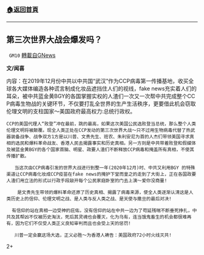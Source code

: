 ###  [:house:返回首頁](https://github.com/ourhimalayas/txt)
---

## 第三次世界大战会爆发吗？
` GM10` [轉載自GNews](https://gnews.org/zh-hans/584803/)

**文/闻喜**

内容：在2019年12月份中共以中共国“武汉”作为CCP病毒第一传播基地，收买全球各大媒体编造各种谎言制成化妆品遮挡住人们的视线，fake news充实着人们的耳朵，被中共蓝金黄BGY的各国掌握实权的人渣们一次又一次帮中共完成整个CC P病毒生物战的关键环节，不仅要打乱全世界的生产生活秩序，更要借此机会窃取伦理文明的支柱国家～美国政府最高权力:总统行政权。


```
CCP的美国代理人“败登”冲在最前，跳的最高，如果这次美国公民选败登当总统，那么整个人类伦理文明将被颠覆。现全人类正处在CCP发动的第三次世界大战～只不过用生物病毒代替了热武器装备战争、战争双方1方是以川普、文贵先生、班农、朱利安尼为首的人杰们带领美国寻求真相的选民和爆料革命战友、香港人民去揭露事实和历史真相。另一方则是中共带着败登和假媒体及被蓝金黄BGY的各个国家首脑、明星、政要人渣们不断释放CCP病毒和掩盖所有真相，不使其传播扩散。

   当这次由CCP病毒引发的世界大战进行到整一年(2020年12月)时、中共又利用BGY 的特殊渠道让CCP病毒化妆成CCP疫苗在fake news的掩护下堂而皇之的走到了大街上，正在各国政要人渣们用立法的形式以行政手段敲开每个公民家庭卧室的门去上演～爱你没商量!

    是文贵先生带领的爆料革命还原了历史真相、揭露了病毒来源，使全人类逐渐认清这是人类历史上的信仰、伦理文明之战、是人类与反人类之战、是天使与撒旦的最后对决!

  有信仰的站在真相一边受神的庇佑，没有信仰的站在中共一边为了苟延残喘不断垂死挣扎，中共及其帮凶不仅被历史淘汰，死后其灵魂也会覆灭，化为乌有，连当饿鬼畜生的机会都很难再有，因为它们不仅受人类正义良知审判而且也会受上天的惩罚!

   川普一定会赢这场大选，正义必胜～为香港人祷告：美国政府72小时火线灭共!
```


2+

